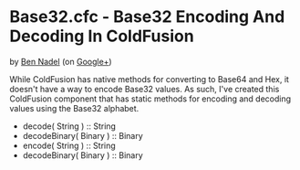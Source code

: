 
# Base32.cfc - Base32 Encoding And Decoding In ColdFusion

by [Ben Nadel][bennadel] (on [Google+][googleplus])

While ColdFusion has native methods for converting to Base64 and Hex, it doesn't have 
a way to encode Base32 values. As such, I've created this ColdFusion component that has
static methods for encoding and decoding values using the Base32 alphabet.

* decode( String ) :: String
* decodeBinary( Binary ) :: Binary
* encode( String ) :: String
* decodeBinary( Binary ) :: Binary


[bennadel]: http://www.bennadel.com
[googleplus]: https://plus.google.com/108976367067760160494?rel=author